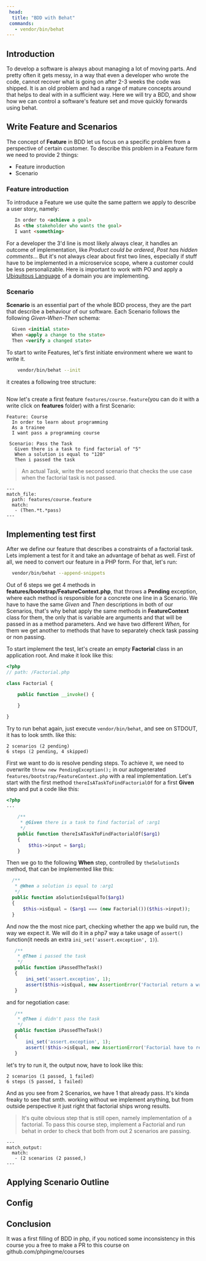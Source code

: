 ```yaml
---
 head:
  title: "BDD with Behat"
 commands:
   - vendor/bin/behat
---
```


## Introduction

To develop a software is always about managing a lot of moving parts. And pretty often it gets messy, in a way that even a developer who wrote the code, cannot recover what is going on after 2-3 weeks the code was shipped.  It is an old problem and had a range of mature concepts around that helps to deal with in a sufficient way. Here we will try a BDD, and show how we can control a software's feature set and move quickly forwards using behat.



## Write Feature and Scenarios
The concept of **Feature** in BDD let us focus on a specific problem from a perspective of certain customer.  To describe this problem in a Feature form we need to provide 2 things:
 - Feature inroduction
 - Scenario

### Feature introduction
To introduce a Feature we use quite the same pattern we apply to describe a user story, namely:
```html
   In order to <achieve a goal>
   As <the stakeholder who wants the goal>
   I want <something>
```
For a developer the 3'd line is most likely always clear, it handles an outcome of implementation, like *Product could be ordered*, *Post has hidden comments*... But it's not always clear about first two lines, especially if stuff have to be implemented in a microservice scope, where a customer could be less personalizable.
Here is important to work with PO and apply a [Ubiquitous Language](http://martinfowler.com/bliki/UbiquitousLanguage.html) of a domain you are implementing.

### Scenario
**Scenario** is an essential part of the whole BDD process, they are the part that describe a behaviour of our software. Each Scenario follows the following *Given-When-Then* schema:
```html
  Given <initial state>
  When <apply a change to the state>
  Then <verify a changed state>
```

To start to write Features, let's first initiate environment where we want to write it.

```sh
    vendor/bin/behat --init
```

it creates a following tree structure:
```
```

Now let's create a first feature ```features/course.feature```(you can do it with a write click on **features** folder) with a first Scenario:
```
Feature: Course
  In order to learn about programming
  As a trainee
  I want pass a programming course

 Scenario: Pass the Task
   Given there is a task to find factorial of "5"
   When a solution is equal to "120"
   Then i passed the task
```



> An actual Task, write the second scenario that checks the use case when the factorial task is not passed.


```projecteditor+terminal
---
match_file:
  path: features/course.feature
  match:
   - (Then.*t.*pass)
---
```

## Implementing test first

After we define our feature that describes a constraints of a factorial task. Lets implement a test for it and take an advantage of behat as well.
First of all, we need to convert our feature in a PHP form. For that, let's run:
```sh
  vendor/bin/behat --append-snippets
```
Out of 6 steps we get 4 methods in **features/bootstrap/FeatureContext.php**, that throws a **Pending** exception, where each method is responsible for a concrete one line in a Scenario.
We have to have the same *Given* and *Then* descriptions in both of our Scenarios, that's why behat apply the same methods in **FeatureContext** class for them, the only that is variable are arguments and that will be passed in as a method parameters.
And we have two different *When*, for them we get another to methods that have to separately check task passing or non passing.

To start implement the test, let's create an empty **Factorial** class in an application root. And make it look like this:
```php
<?php
// path: /Factorial.php

class Factorial {

	public function __invoke() {

	}

}

```


Try to run behat again, just execute ```vendor/bin/behat```, and see on STDOUT, it has to look smth. like this:
```
2 scenarios (2 pending)
6 steps (2 pending, 4 skipped)
```

First we want to do is resolve pending steps. To achieve it, we need to overwrite ```throw new PendingException();``` in our autogenerated ```features/bootstrap/FeatureContext.php``` with a real implementation. Let's start with the first method ```thereIsATaskToFindFactorialOf``` for a first **Given** step and put a code like this:
```php
<?php
...

    /**
     * @Given there is a task to find factorial of :arg1
     */
    public function thereIsATaskToFindFactorialOf($arg1)
    {
        $this->input = $arg1;
    }
```

Then we go to the following **When** step, controlled by ```theSolutionIs``` method, that can be implemented like this:
```php
  /**
   * @When a solution is equal to :arg1
   */
  public function aSolutionIsEqualTo($arg1)
  {
      $this->isEqual = ($arg1 === (new Factorial())($this->input));
  }
```

And now the the most nice part, checking whether the app we build run, the way we expect it. We will do it in a php7 way a take usage of ```assert()``` function(it needs an extra ```ini_set('assert.exception', 1)```).
```php
   /**
    * @Then i passed the task
    */
   public function iPassedTheTask()
   {
       ini_set('assert.exception', 1);
       assert($this->isEqual, new AssertionError('Factorial return a wrong result'));
   }
```
and for negotiation case:
```php
   /**
    * @Then i didn't pass the task
    */
   public function iPassedTheTask()
   {
       ini_set('assert.exception', 1);
       assert(!$this->isEqual, new AssertionError('Factorial have to return a proper result'));
   }
```

let's try to run it, the output now, have to look like this:
```
2 scenarios (1 passed, 1 failed)
6 steps (5 passed, 1 failed)
```

And as you see from 2 Scenarios, we have 1 that already pass. It's kinda freaky to see that smth. working without we implement anything, but from outside perspective it just right that factorial ships wrong results.

> It's quite obvious step that is still open, namely implementation of a factorial. To pass this course step, implement a Factorial and run behat in order to check that both from out 2 scenarios are passing.

```projecteditor+terminal
---
match_output:
  match:
   - (2 scenarios (2 passed,)
---
```

## Applying Scenario Outline



## Config


## Conclusion

It was a first filling of BDD in php, if you noticed some inconsistency in this course you a free to make a PR to this course on github.com/phpingme/courses
